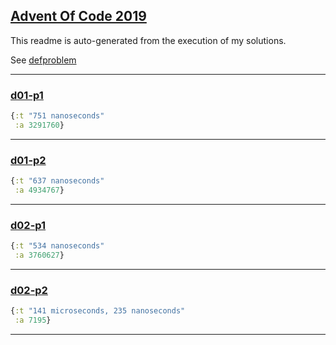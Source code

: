 ## [Advent Of Code 2019](https://adventofcode.com/2019)


This readme is auto-generated from the execution of my solutions.


See [defproblem](src/aoc2019/common.clj#L17)


---


### [d01-p1](src/aoc2019/day1.clj#L15)
```clojure
{:t "751 nanoseconds"
 :a 3291760}
```
---

### [d01-p2](src/aoc2019/day1.clj#L22)
```clojure
{:t "637 nanoseconds"
 :a 4934767}
```
---

### [d02-p1](src/aoc2019/day2.clj#L34)
```clojure
{:t "534 nanoseconds"
 :a 3760627}
```
---

### [d02-p2](src/aoc2019/day2.clj#L37)
```clojure
{:t "141 microseconds, 235 nanoseconds"
 :a 7195}
```
---

